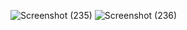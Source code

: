 ![Screenshot (235)](https://github.com/VidyaBarla/Ecosprint-Website/assets/105243398/a58b247c-3fdc-404d-b164-9f20daf49b04)
![Screenshot (236)](https://github.com/VidyaBarla/Ecosprint-Website/assets/105243398/d5f25930-0993-4a57-99c8-8f2def5d7368)
